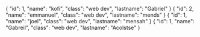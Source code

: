 {
  "id": 1,
  "name": "kofi",
  "class": "web dev",
  "lastname": "Gabriel"
}
{
  "id": 2,
  "name": "emmanuel",
  "class": "web dev",
  "lastname": "mends"
}
{
  "id": 1,
  "name": "joel",
  "class": "web dev",
  "lastname": "mensah"
}
{
  "id": 1,
  "name": "Gabreil",
  "class": "web dev",
  "lastname": "Acolstse"
}